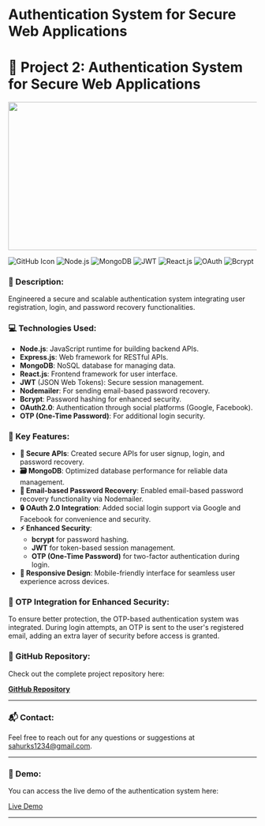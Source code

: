 # Authentication System for Secure Web Applications

# 🚀 Project 2: Authentication System for Secure Web Applications
<img src="https://github.com/user-attachments/assets/f6b8ca51-1bcf-4209-8599-156370f406f1" width="700" height="300" />

![GitHub Icon](https://img.shields.io/badge/github-Project%20Repo-blue?style=flat-square&logo=github)
![Node.js](https://img.shields.io/badge/Node.js-12.x-339933?style=flat-square&logo=node.js)
![MongoDB](https://img.shields.io/badge/MongoDB-4.x-47A248?style=flat-square&logo=mongodb)
![JWT](https://img.shields.io/badge/JWT-JSON%20Web%20Tokens-000000?style=flat-square&logo=json)
![React.js](https://img.shields.io/badge/React.js-17.x-61DAFB?style=flat-square&logo=react)
![OAuth](https://img.shields.io/badge/OAuth2.0-Authorization%20Protocol-00B7FF?style=flat-square&logo=oauth)
![Bcrypt](https://img.shields.io/badge/Bcrypt-Password%20Hashing-FAA61A?style=flat-square&logo=bcrypt)

### 📝 Description:
Engineered a secure and scalable authentication system integrating user registration, login, and password recovery functionalities.

### 💻 Technologies Used:
- **Node.js**: JavaScript runtime for building backend APIs.
- **Express.js**: Web framework for RESTful APIs.
- **MongoDB**: NoSQL database for managing data.
- **React.js**: Frontend framework for user interface.
- **JWT** (JSON Web Tokens): Secure session management.
- **Nodemailer**: For sending email-based password recovery.
- **Bcrypt**: Password hashing for enhanced security.
- **OAuth2.0**: Authentication through social platforms (Google, Facebook).
- **OTP (One-Time Password)**: For additional login security.

### 🔑 Key Features:

- **🔐 Secure APIs**: Created secure APIs for user signup, login, and password recovery.
- **🗃 MongoDB**: Optimized database performance for reliable data management.
- **📧 Email-based Password Recovery**: Enabled email-based password recovery functionality via Nodemailer.
- **🔒 OAuth 2.0 Integration**: Added social login support via Google and Facebook for convenience and security.
- **⚡ Enhanced Security**:
    - **bcrypt** for password hashing.
    - **JWT** for token-based session management.
    - **OTP (One-Time Password)** for two-factor authentication during login.
- **📱 Responsive Design**: Mobile-friendly interface for seamless user experience across devices.

### 🔐 OTP Integration for Enhanced Security:
To ensure better protection, the OTP-based authentication system was integrated. During login attempts, an OTP is sent to the user's registered email, adding an extra layer of security before access is granted.


### 📂 GitHub Repository:
Check out the complete project repository here:

[**GitHub Repository**](https://https://github.com/Rakeshkumarsahugithub/EcommerceAuth)

---

### 📬 Contact:
Feel free to reach out for any questions or suggestions at [sahurks1234@gmail.com](mailto:sahurks1234@gmail.com).

---

### 🚀 Demo:
You can access the live demo of the authentication system here:

[Live Demo](https://rakeshsecure-authentication.onrender.com/)

---



